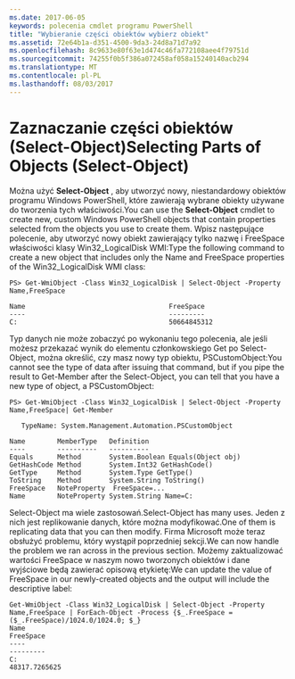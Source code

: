 ```yaml
---
ms.date: 2017-06-05
keywords: polecenia cmdlet programu PowerShell
title: "Wybieranie części obiektów wybierz obiekt"
ms.assetid: 72e64b1a-d351-4500-9da3-24d8a71d7a92
ms.openlocfilehash: 8c9633e80f63e1d474c46fa772108aee4f79751d
ms.sourcegitcommit: 74255f0b5f386a072458af058a15240140acb294
ms.translationtype: MT
ms.contentlocale: pl-PL
ms.lasthandoff: 08/03/2017
---
```

# <a name="selecting-parts-of-objects-select-object"></a><span data-ttu-id="e6a28-103">Zaznaczanie części obiektów (Select-Object)</span><span class="sxs-lookup"><span data-stu-id="e6a28-103">Selecting Parts of Objects (Select-Object)</span></span>
<span data-ttu-id="e6a28-104">Można użyć **Select-Object** , aby utworzyć nowy, niestandardowy obiektów programu Windows PowerShell, które zawierają wybrane obiekty używane do tworzenia tych właściwości.</span><span class="sxs-lookup"><span data-stu-id="e6a28-104">You can use the **Select-Object** cmdlet to create new, custom Windows PowerShell objects that contain properties selected from the objects you use to create them.</span></span> <span data-ttu-id="e6a28-105">Wpisz następujące polecenie, aby utworzyć nowy obiekt zawierający tylko nazwę i FreeSpace właściwości klasy Win32_LogicalDisk WMI:</span><span class="sxs-lookup"><span data-stu-id="e6a28-105">Type the following command to create a new object that includes only the Name and FreeSpace properties of the Win32_LogicalDisk WMI class:</span></span>

```
PS> Get-WmiObject -Class Win32_LogicalDisk | Select-Object -Property Name,FreeSpace

Name                                    FreeSpace
----                                    ---------
C:                                      50664845312
```

<span data-ttu-id="e6a28-106">Typ danych nie może zobaczyć po wykonaniu tego polecenia, ale jeśli możesz przekazać wynik do elementu członkowskiego Get po Select-Object, można określić, czy masz nowy typ obiektu, PSCustomObject:</span><span class="sxs-lookup"><span data-stu-id="e6a28-106">You cannot see the type of data after issuing that command, but if you pipe the result to Get-Member after the Select-Object, you can tell that you have a new type of object, a PSCustomObject:</span></span>

```
PS> Get-WmiObject -Class Win32_LogicalDisk | Select-Object -Property Name,FreeSpace| Get-Member

   TypeName: System.Management.Automation.PSCustomObject

Name        MemberType   Definition
----        ----------   ----------
Equals      Method       System.Boolean Equals(Object obj)
GetHashCode Method       System.Int32 GetHashCode()
GetType     Method       System.Type GetType()
ToString    Method       System.String ToString()
FreeSpace   NoteProperty  FreeSpace=...
Name        NoteProperty System.String Name=C:
```

<span data-ttu-id="e6a28-107">Select-Object ma wiele zastosowań.</span><span class="sxs-lookup"><span data-stu-id="e6a28-107">Select-Object has many uses.</span></span> <span data-ttu-id="e6a28-108">Jeden z nich jest replikowanie danych, które można modyfikować.</span><span class="sxs-lookup"><span data-stu-id="e6a28-108">One of them is replicating data that you can then modify.</span></span> <span data-ttu-id="e6a28-109">Firma Microsoft może teraz obsłużyć problemu, który wystąpił poprzedniej sekcji.</span><span class="sxs-lookup"><span data-stu-id="e6a28-109">We can now handle the problem we ran across in the previous section.</span></span> <span data-ttu-id="e6a28-110">Możemy zaktualizować wartości FreeSpace w naszym nowo tworzonych obiektów i dane wyjściowe będą zawierać opisową etykietę:</span><span class="sxs-lookup"><span data-stu-id="e6a28-110">We can update the value of FreeSpace in our newly-created objects and the output will include the descriptive label:</span></span>

```
Get-WmiObject -Class Win32_LogicalDisk | Select-Object -Property Name,FreeSpace | ForEach-Object -Process {$_.FreeSpace = ($_.FreeSpace)/1024.0/1024.0; $_}
Name                                                                  FreeSpace
----                                                                  ---------
C:                                                                48317.7265625
```

